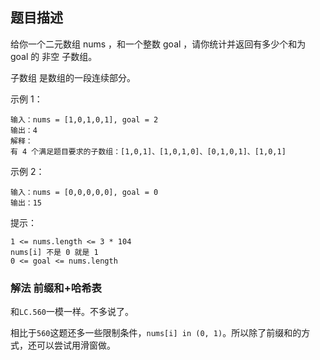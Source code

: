 ## 题目描述
给你一个二元数组 nums ，和一个整数 goal ，请你统计并返回有多少个和为 goal 的 非空 子数组。

子数组 是数组的一段连续部分。

示例 1：
```
输入：nums = [1,0,1,0,1], goal = 2
输出：4
解释：
有 4 个满足题目要求的子数组：[1,0,1]、[1,0,1,0]、[0,1,0,1]、[1,0,1]
```
示例 2：
```
输入：nums = [0,0,0,0,0], goal = 0
输出：15
```

提示：
```
1 <= nums.length <= 3 * 104
nums[i] 不是 0 就是 1
0 <= goal <= nums.length
```

### 解法 前缀和+哈希表
和`LC.560`一模一样。不多说了。

相比于`560`这题还多一些限制条件，`nums[i] in (0, 1)`。所以除了前缀和的方式，还可以尝试用滑窗做。